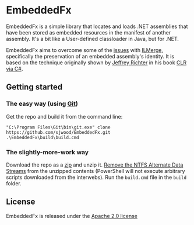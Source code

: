 # EmbeddedFx

EmbeddedFx is a simple library that locates and loads .NET assemblies
that have been stored as embedded resources in the manifest of another
assembly. It's a bit like a User-defined classloader in Java, but for
.NET.

EmbeddedFx aims to overcome some of the [issues][1] with [ILMerge][2],
specifically the preservation of an embedded assembly's identity. It
is based on the technique originally shown by [Jeffrey Richter][3] in
his book [CLR via C#][4].

## Getting started

### The easy way (using [Git][5])

Get the repo and build it from the command line:

	"C:\Program Files\Git\bin\git.exe" clone https://github.com/sjwood/EmbeddedFx.git
	.\EmbeddedFx\build\build.cmd

### The slightly-more-work way

Download the repo as a [zip][6] and unzip it.
[Remove the NTFS Alternate Data Streams][7] from the unzipped contents
(PowerShell will not execute arbitrary scripts downloaded from the
interwebs). Run the `build.cmd` file in the `build` folder.

## License

EmbeddedFx is released under the [Apache 2.0 license][8]

  [1]: http://stackoverflow.com/search?q=ilmerge
  [2]: http://research.microsoft.com/en-us/people/mbarnett/ilmerge.aspx
  [3]: https://github.com/jeffrichter
  [4]: http://blogs.msdn.com/b/microsoft_press/archive/2010/02/03/jeffrey-richter-excerpt-2-from-clr-via-c-third-edition.aspx
  [5]: http://git-scm.com/
  [6]: https://github.com/sjwood/EmbeddedFx/zipball/master
  [7]: http://www.hanselman.com/blog/RemovingSecurityFromDownloadedPowerShellScriptsWithAlternativeDataStreams.aspx
  [8]: http://opensource.org/licenses/Apache-2.0

